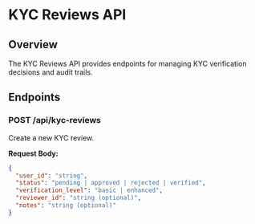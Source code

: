 # KYC Reviews API

## Overview
The KYC Reviews API provides endpoints for managing KYC verification decisions and audit trails.

## Endpoints

### POST /api/kyc-reviews
Create a new KYC review.

**Request Body:**
```json
{
  "user_id": "string",
  "status": "pending | approved | rejected | verified",
  "verification_level": "basic | enhanced",
  "reviewer_id": "string (optional)",
  "notes": "string (optional)"
}